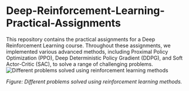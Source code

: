 # Deep-Reinforcement-Learning-Practical-Assignments
This repository contains the practical assignments for a Deep Reinforcement Learning course. Throughout these assignments, we implemented various advanced methods, including Proximal Policy Optimization (PPO), Deep Deterministic Policy Gradient (DDPG), and Soft Actor-Critic (SAC), to solve a range of challenging problems.
![Different problems solved using reinforcement learning methods](Deep-Reinforcement-Learning-Practical-Assignments/img/projects.jpg)

*Figure: Different problems solved using reinforcement learning methods.*

